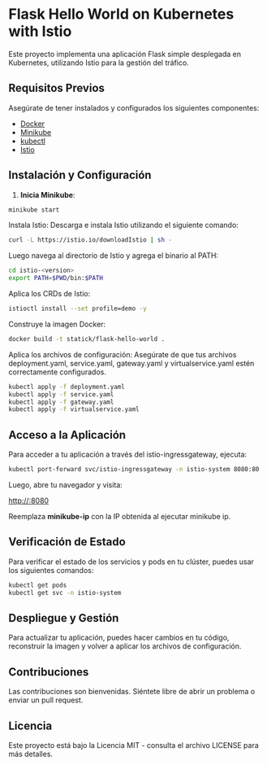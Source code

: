# Flask Hello World on Kubernetes with Istio

Este proyecto implementa una aplicación Flask simple desplegada en Kubernetes, utilizando Istio para la gestión del tráfico.

## Requisitos Previos

Asegúrate de tener instalados y configurados los siguientes componentes:

- [Docker](https://docs.docker.com/get-docker/)
- [Minikube](https://minikube.sigs.k8s.io/docs/start/)
- [kubectl](https://kubernetes.io/docs/tasks/tools/install-kubectl/)
- [Istio](https://istio.io/latest/docs/setup/getting-started/#download)

## Instalación y Configuración

1. **Inicia Minikube**:
```bash
minikube start
```
Instala Istio: Descarga e instala Istio utilizando el siguiente comando:

```bash
curl -L https://istio.io/downloadIstio | sh -
```
Luego navega al directorio de Istio y agrega el binario al PATH:

```bash
cd istio-<version>
export PATH=$PWD/bin:$PATH
```
Aplica los CRDs de Istio:

```bash
istioctl install --set profile=demo -y
```
Construye la imagen Docker:

```bash
docker build -t statick/flask-hello-world .
```

Aplica los archivos de configuración: Asegúrate de que tus archivos deployment.yaml, service.yaml, gateway.yaml y virtualservice.yaml estén correctamente configurados.

```bash
kubectl apply -f deployment.yaml
kubectl apply -f service.yaml
kubectl apply -f gateway.yaml
kubectl apply -f virtualservice.yaml
```
## Acceso a la Aplicación

Para acceder a tu aplicación a través del istio-ingressgateway, ejecuta:

```bash
kubectl port-forward svc/istio-ingressgateway -n istio-system 8080:80
```
Luego, abre tu navegador y visita:

[http://<minikube-ip>:8080](http://<minikube-ip>:8080)

Reemplaza **minikube-ip** con la IP obtenida al ejecutar minikube ip.

## Verificación de Estado

Para verificar el estado de los servicios y pods en tu clúster, puedes usar los siguientes comandos:

```bash
kubectl get pods
kubectl get svc -n istio-system
```
## Despliegue y Gestión

Para actualizar tu aplicación, puedes hacer cambios en tu código, reconstruir la imagen y volver a aplicar los archivos de configuración.

## Contribuciones

Las contribuciones son bienvenidas. Siéntete libre de abrir un problema o enviar un pull request.

## Licencia

Este proyecto está bajo la Licencia MIT - consulta el archivo LICENSE para más detalles.
